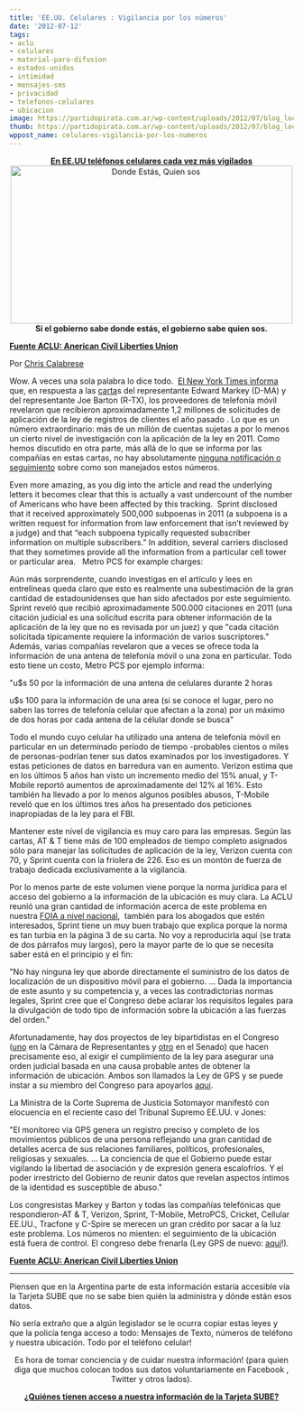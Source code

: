 ```yaml
---
title: 'EE.UU. Celulares : Vigilancia por los números'
date: '2012-07-12'
tags:
- aclu
- celulares
- material-para-difusion
- estados-unidos
- intimidad
- mensajes-sms
- privacidad
- telefonos-celulares
- ubicacion
image: https://partidopirata.com.ar/wp-content/uploads/2012/07/blog_locationtrackingnew2.jpg
thumb: https://partidopirata.com.ar/wp-content/uploads/2012/07/blog_locationtrackingnew2-150x150.jpg
wppost_name: celulares-vigilancia-por-los-numeros
---
```


<p style="text-align: center;"><strong><a href="https://partidopirata.com.ar/5202/ee-uu-los-telefonos-celulares-estan-siendo-vigilados-mas-que-nunca">En EE.UU teléfonos celulares cada vez más vigilados</a></strong><a href="https://partidopirata.com.ar/wp-content/uploads/2012/07/blog_locationtrackingnew2.jpg"><img class="aligncenter size-full wp-image-5211" title="blog_locationtrackingnew2" src="https://partidopirata.com.ar/wp-content/uploads/2012/07/blog_locationtrackingnew2.jpg" alt="Donde Estás, Quien sos" width="500" height="280" /></a><strong>Si el gobierno sabe donde estás, el gobierno sabe quien sos.</strong></p>
<strong><a href="http://www.aclu.org/blog/technology-and-liberty-national-security/mobile-phone-surveillance-numbers" target="_blank">Fuente ACLU: Anerican Civil Liberties Union</a></strong>

Por <a href="http://www.aclu.org/blog/author/chris-calabrese">Chris Calabrese</a>

Wow. A veces una sola palabra lo dice todo.  <a href="http://www.nytimes.com/2012/07/09/us/cell-carriers-see-uptick-in-requests-to-aid-surveillance.html" target="_blank">El New York Times informa</a> que, en respuesta a las <a href="http://markey.house.gov/content/letters-mobile-carriers-reagrding-use-cell-phone-tracking-law-enforcement">carta</a>s del representante Edward Markey (D-MA) y del representante Joe Barton (R-TX), los proveedores de telefonía móvil revelaron que recibieron aproximadamente 1,2 millones de solicitudes de aplicación de la ley de registros de clientes el año pasado . Lo que es un número extraordinario: más de un millón de cuentas sujetas a por lo menos un cierto nivel de investigación con la aplicación de la ley en 2011. Como hemos discutido en otra parte, más allá de lo que se informa por las compañías en estas cartas, no hay absolutamente <a href="http://www.aclu.org/blog/technology-and-liberty-national-security/doj-ducks-oversight-location-tracking" target="_blank">ninguna notificación o seguimiento</a> sobre como son manejados estos números.

Even more amazing, as you dig into the article and read the underlying letters it becomes clear that this is actually a vast undercount of the number of Americans who have been affected by this tracking.  Sprint disclosed that it received approximately 500,000 subpoenas in 2011 (a subpoena is a written request for information from law enforcement that isn’t reviewed by a judge) and that “each subpoena typically requested subscriber information on multiple subscribers.” In addition, several carriers disclosed that they sometimes provide all the information from a particular cell tower or particular area.   Metro PCS for example charges:

Aún más sorprendente, cuando investigas en el artículo y lees en entrelíneas queda claro que esto es realmente una subestimación de la gran cantidad de estadounidenses que han sido afectados por este seguimiento. Sprint reveló que recibió aproximadamente 500.000 citaciones en 2011 (una citación judicial es una solicitud escrita para obtener información de la aplicación de la ley que no es revisada por un juez) y que "cada citación solicitada típicamente requiere la información de varios suscriptores." Además, varias compañías revelaron que a veces se ofrece toda la información de una antena de telefonía móvil o una zona en particular. Todo esto tiene un costo, Metro PCS por ejemplo informa:

"u$s 50 por la información de una antena de celulares durante 2 horas

u$s 100 para la información de una area (si se conoce el lugar, pero no saben las torres de telefonía celular que afectan a la zona) por un máximo de dos horas por cada antena de la célular donde se busca"

Todo el mundo cuyo celular ha utilizado una antena de telefonía móvil en particular en un determinado período de tiempo -probables cientos o miles de personas-podrían tener sus datos examinados por los investigadores. Y estas peticiones de datos en barredura van en aumento. Verizon estima que en los últimos 5 años han visto un incremento medio del 15% anual, y T-Mobile reportó aumentos de aproximadamente del 12% al 16%. Esto también ha llevado a por lo menos algunos posibles abusos, T-Mobile reveló que en los últimos tres años ha presentado dos peticiones inapropiadas de la ley para el FBI.
<div>

Mantener este nivel de vigilancia es muy caro para las empresas. Según las cartas, AT &amp; T tiene más de 100 empleados de tiempo completo asignados sólo para manejar las solicitudes de aplicación de la ley, Verizon cuenta con 70, y Sprint cuenta con la friolera de 226. Eso es un montón de fuerza de trabajo dedicada exclusivamente a la vigilancia.

</div>
Por lo menos parte de este volumen viene porque la norma jurídica para el acceso del gobierno a la información de la ubicación es muy clara. La ACLU reunió una gran cantidad de información acerca de este problema en nuestra <a href="http://www.aclu.org/protecting-civil-liberties-digital-age/cell-phone-location-tracking-public-records-request" target="_blank">FOIA a nivel nacional</a>,  también para los abogados que estén interesados, Sprint tiene un muy buen trabajo que explica porque la norma es tan turbia en la página 3 de su carta. No voy a reproducirla aquí (se trata de dos párrafos muy largos), pero la mayor parte de lo que se necesita saber está en el principio y el fin:

"No hay ninguna ley que aborde directamente el suministro de los datos de localización de un dispositivo móvil para el gobierno. ... Dada la importancia de este asunto y su competencia y, a veces las contradictorias normas legales, Sprint cree que el Congreso debe aclarar los requisitos legales para la divulgación de todo tipo de información sobre la ubicación a las fuerzas del orden."

Afortunadamente, hay dos proyectos de ley bipartidistas en el Congreso (<a href="http://www.aclu.org/blog/technology-and-liberty/congress-today-testifying-support-geo-privacy" target="_blank">uno</a> en la Cámara de Representantes y <a href="http://www.aclu.org/blog/technology-and-liberty/location-privacy-anyone-sensing-theme-here" target="_blank">otro</a> en el Senado) que hacen precisamente eso, al exigir el cumplimiento de la ley para asegurar una orden judicial basada en una causa probable antes de obtener la información de ubicación. Ambos son llamados la Ley de GPS y se puede instar a su miembro del Congreso para apoyarlos <a href="https://ssl.capwiz.com/aclu/issues/alert/?alertid=61029581&amp;type=CO?s_src=UNW120001C00&amp;ms=web_GPS_ac" target="_blank">aqui</a>.

La Ministra de la Corte Suprema de Justicia Sotomayor manifestó con elocuencia en el reciente caso del Tribunal Supremo EE.UU. v Jones:

"El monitoreo vía GPS genera un registro preciso y completo de los movimientos públicos de una persona reflejando una gran cantidad de detalles acerca de sus relaciones familiares, políticos, profesionales, religiosas y sexuales. ... La conciencia de que el Gobierno puede estar vigilando la libertad de asociación y de expresión genera escalofríos. Y el poder irrestricto del Gobierno de reunir datos que revelan aspectos íntimos de la identidad es susceptible de abuso."

Los congresistas Markey y Barton y todas las compañías telefónicas que respondieron-AT &amp; T, Verizon, Sprint, T-Mobile, MetroPCS, Cricket, Cellular EE.UU., Tracfone y C-Spire se merecen un gran crédito por sacar a la luz este problema. Los números no mienten: el seguimiento de la ubicación está fuera de control. El congreso debe frenarla (Ley GPS de nuevo: <a href="https://ssl.capwiz.com/aclu/issues/alert/?alertid=61015681&amp;type=CO&amp;s_src=UNW120001C00&amp;ms=web_action_gpsact2_bor" target="_blank">aquí</a>!).

<strong><a href="http://www.aclu.org/blog/technology-and-liberty-national-security/mobile-phone-surveillance-numbers" target="_blank">Fuente ACLU: Anerican Civil Liberties Union</a></strong>

<hr />

Piensen que en la Argentina parte de esta información estaría accesible vía la Tarjeta SUBE que no se sabe bien quién la administra y dónde están esos datos.

No sería extraño que a algún legislador se le ocurra copiar estas leyes y que la policía tenga acceso a todo: Mensajes de Texto, números de teléfono y nuestra ubicación. Todo por el teléfono celular!
<p style="text-align: center;">Es hora de tomar conciencia y de cuidar nuestra información! (para quien diga que muchos colocan todos sus datos voluntariamente en Facebook , Twitter y otros lados).</p>
<p style="text-align: center;"><strong><a href="https://partidopirata.com.ar/5195/quienes-tienen-acceso-a-nuestra-informacion-de-la-tarjeta-sube">¿Quiénes tienen acceso a nuestra información de la Tarjeta SUBE?</a></strong></p>
